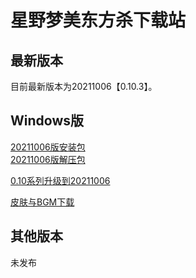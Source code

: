 # 星野梦美东方杀下载站

## 最新版本

目前最新版本为20211006【0.10.3】。

## Windows版

[20211006版安装包](https://touhousatsu-1251389155.cos.ap-shanghai.myqcloud.com/20211006/TouhouSatsu.exe)  
[20211006版解压包](https://touhousatsu-1251389155.cos.ap-shanghai.myqcloud.com/20211006/TouhouSatsu%5Bv0.10.3%5D1006-full.7z)

[0.10系列升级到20211006](https://touhousatsu-1251389155.cos.ap-shanghai.myqcloud.com/20211006/TouhouSatsu%5Bv0.10%5D20210331to20211006.7z)

[皮肤与BGM下载](heroskinAndBgm.md)

## 其他版本

未发布
